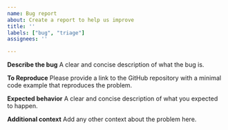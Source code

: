 ```yaml
---
name: Bug report
about: Create a report to help us improve
title: ''
labels: ["bug", "triage"]
assignees: ''

---
```


**Describe the bug**
A clear and concise description of what the bug is.

**To Reproduce**
Please provide a link to the GitHub repository with a minimal code example that reproduces the problem.

**Expected behavior**
A clear and concise description of what you expected to happen.

**Additional context**
Add any other context about the problem here.
